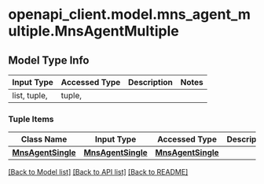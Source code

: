 # openapi_client.model.mns_agent_multiple.MnsAgentMultiple

## Model Type Info
Input Type | Accessed Type | Description | Notes
------------ | ------------- | ------------- | -------------
list, tuple,  | tuple,  |  | 

### Tuple Items
Class Name | Input Type | Accessed Type | Description | Notes
------------- | ------------- | ------------- | ------------- | -------------
[**MnsAgentSingle**](MnsAgentSingle.md) | [**MnsAgentSingle**](MnsAgentSingle.md) | [**MnsAgentSingle**](MnsAgentSingle.md) |  | 

[[Back to Model list]](../../README.md#documentation-for-models) [[Back to API list]](../../README.md#documentation-for-api-endpoints) [[Back to README]](../../README.md)

